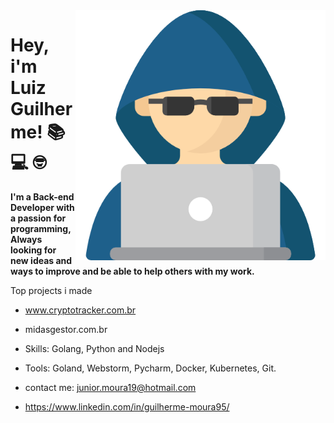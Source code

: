 <img src="./img/programer.png" min-width="400px" max-width="400px" width="400px" align="right" alt="Computador Image" title="Computador Image">


# Hey, i'm Luiz Guilherme!  :books: :computer: :nerd_face:

**I'm a Back-end Developer with a passion for programming, Always looking for new ideas and ways to improve and be able to help others with my work.**

Top projects i made

- www.cryptotracker.com.br
- midasgestor.com.br


- Skills: Golang, Python and Nodejs
- Tools: Goland, Webstorm, Pycharm, Docker, Kubernetes, Git.
- contact me: junior.moura19@hotmail.com
- https://www.linkedin.com/in/guilherme-moura95/
